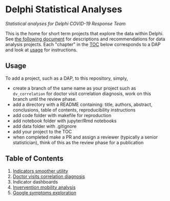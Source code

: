 # Delphi Statistical Analyses

*Statistical analyses for Delphi COVID-19 Response Team*

This is the home for short term projects that explore the data within Delphi.  See [the following document](https://docs.google.com/document/d/1a47TPdhvGPXWkD6hrX_16hhmcTaIMVUxIs57UZ5MOh4/edit?usp=sharing) for descriptions and recommendations for data analysis projects.  Each "chapter" in the [TOC](#table-of-contents) below corresponds to a DAP and look at [usage](#usage) for instructions.

## Usage

To add a project, such as a DAP, to this repository, simply,
- create a branch of the same name as your project such as `dv_correlation` for doctor visit correlation diagnosis, work on this branch until the review phase.
- add a directory with a README containing: title, authors, abstract, conclusions, table of contents, reproducibility instructions
- add code folder with makefile for reproduction
- add notebook folder with jupyter/Rmd notebooks
- add data folder with .gitignore
- add your project to the TOC
- when completed make a PR and assign a reviewer (typically a senior statistician), think of this as the review phase for a publication

## Table of Contents

1. [Indicators smoother utility](indicators_smoother)
2. [Doctor visits correlation diagnosis](dv_correlation)
3. Indicator dashboards
4. [Invervention mobility analysis](intervention_mobility)
5. [Google symptoms exploration](google_symptoms_exploration)

